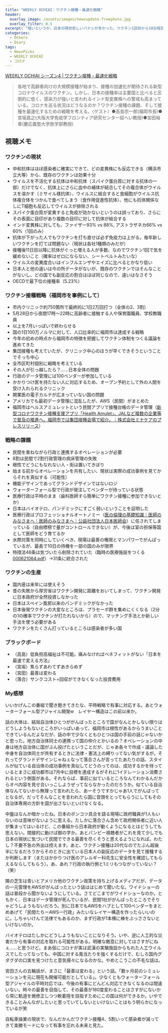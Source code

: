 ```yaml
---
title: "WEEKLY OCHIAI：ワクチン接種・最速化戦略"
header:
  overlay_image: /assets/images/newsupdate-freephoto.jpg
  overlay_filter: 0.5
excerpt: "暗いというか、日本の現状悲しいバナシが多かった。ワクチン1回目から10日程度立たないとほとんどの人に中和抗体はできないよって話は死ぬほど報道しまくったほうがいい。"
categories:
  - Others
  - Diary
tags:
  - NewsPicks
  - WEEKLY OCHIAI
  - コロナ
---
```


[WEEKLY OCHIAI シーズン4 \| ワクチン接種・最速化戦略](https://newspicks.com/movie-series/28?movieId=1278)

>各地で高齢者向けの大規模接種が始まり、接種の加速化が期待される新型コロナウイルスのワクチン。しかし、日本の接種率は主要国と比べると圧倒的に低く、感染力が強いと言われるインド型変異株への警戒も高まっている。コロナを巡る状況はどうなるのか？ワクチン接種の課題、そして接種を最速化するための戦略を考える。〈ゲスト〉●高島宗一郎(福岡市長)●宮坂昌之(大阪大学免疫学フロンティア研究センター招へい教授)●宮田裕章(慶応義塾大学医学部教授)

## 視聴メモ

### ワクチンの現状

- 中和抗体はほぼ感染者に確実にできて、どの変異株にも反応できる（横浜市立大等）から、既存のワクチンは効果十分
- ウイルスを不活化する抗体は中和抗体（スパイク蛋白質に対する抗体の一部）だけでなく、抗体上にさらに血中の補体が結合してその複合体がウイルスを溶かす（ミサイル様抗体）、ウイルスに結合すると食細胞がウイルス抗体複合体をつかんで食べてしまう（食作用促進性抗体）、他にも抗体関係なしにT細胞も反応してウイルスが排除される
- スパイク蛋白質が変異すると免疫が効かないというのは誤っており、さらにその表面に目印があり複数の目印に対して抗体が結合する
- インド変異株に対しても、ファイザー93% vs 88%, アストラザネカ66% vs 60%（1回のみ）
- 抗体が下がった人でもワクチンを打ち直せば必ず免疫力は上がる。毎年新しいワクチンを打てば問題ない（現状は各社1種類のみだが）
- 接種後11日目以降に抗体がぐっと増える人が多数、なのでワクチン1回で気を緩めないこと（確率はゼロにならない、シートベルトみたいな）
- ウイルスの変異度合いはインフルエンザやエイズに比べるとかなり低い
- 日本人と他の違いは今の所データがないが、既存のワクチンではそんなことがないし、どの国でも副反応の割合はほぼ同じなので、違いはなさそう
- OECDで最下位の接種率（5.23%）

### ワクチン接種戦略（福岡市を事例にして）

- 市内クリニック約750箇所で最終的に1日2万回打つ（全体の2、3割）
- 5月28日から夜間17時〜22時に高齢者に接触する人や保育園職員、学校教職員
- 以上を7月いっぱいで終わらせる
- 国の1日100万ノルマに対して、人口比率的に福岡市は達成する戦略
- 今年の初めの時点から福岡市の特徴を把握してワクチン体制をつくる議論を進めてきた
- 集団接種も考えていたが、クリニック中心のほうが早くできそうということでそっち中心
- 全市区町村個別に戦略を考えている
- その人が引っ越したら？……日本全体の問題
- 行政のデータ管理には100ベンダーが参加している
- かかりつけ医を持たない人に対応するため、オープン予約として外の人間を受け入れられるクリニック
- 開業医の電子カルテが広まっていない国の問題
- アメリカでも最初データ管理に混乱したが、AWS（民間）がまとめた
- 福岡市はヘルスアミュレットという民間アプリで接種台帳のデータ管理（[新型コロナワクチン接種支援アプリ「Health Amulet」、JALなど複数の企業等で普及の推進へ。福岡市では集団接種会場で紹介。｜株式会社ミナケアのプレスリリース](https://prtimes.jp/main/html/rd/p/000000012.000060435.html)）

### 戦略の課題

- 民間を束ねながら行政と連携するオペレーションが必要
- 8割は民間で2割行政管理の病床管理の失敗
- 根性でどうにもなれない人・街は置いてきぼり
- 始まる前からオペレーションを共有したい、現状は実際の成功事例を見てからそれを真似する（可能性）
- 機能デザインであってグランドデザインではないロジ
- ウォーターフォール型で行政が発注してベンダーが待っている状態
- 医療行政は平時のまま（歯科医師すら簡単にワクチン接種に参加できないとか）
- 日本はバイオテロ、パンデミックにすごく弱いということを証明した
- 医療行政はプロフェッショナルオートノミー（[医の倫理の基礎知識｜医師のみなさまへ｜医師のみなさまへ｜公益社団法人日本医師会](https://www.med.or.jp/doctor/member/kiso/k6.html#:~:text=%E5%8C%BB%E5%B8%AB%E3%81%A8%E3%83%97%E3%83%AD%E3%83%95%E3%82%A7%E3%83%83%E3%82%B7%E3%83%A7%E3%83%8A%E3%83%AB%E3%82%AA%E3%83%BC%E3%83%88%E3%83%8E%E3%83%9F%E3%83%BC%E3%81%AE,%E8%87%AA%E7%94%B1%E3%82%92%E6%84%8F%E5%91%B3%E3%81%99%E3%82%8B%E3%81%A8%E5%85%B1%E3%81%AB%E3%80%81)）に任されてしまっている（自由標榜で量がコントロールできない）が、今後は室の担保等国として医師をどう育てるか
- 水際対策を同時にしていくべき、現場は最善の権限とマンパワーでがんばっているが、最長で10日の待機を一部の国のみが限界
- 特措法48条は気づいたら削除されていた（臨時の医療施設をつくる　[000621064.pdf](https://www.mhlw.go.jp/content/000621064.pdf)）→31条に統合された

### ワクチンの生産

- 国内産は来年には使えそう
- 昔の失敗から厚労省はワクチン開発に距離をおいてしまって、ワクチン開発に日本政府が全然投資しなかった
- 日本はスペイン風邪以来のパンデミックがなかった
- 日本後発ワクチンの大変なところは、プラセーボ群を集めにくくなる（2分の1の確率でワクチンが打たれないから）ので、マッチング手法とか新しい手法を使う必要がある
- ワクチンをたくさん打っているところは感染者が多い国

### ブラックボード

- （高島）低負担高福祉は不可能。痛みなければベネフィットがない「日本を最速で変える方法」
- （宮坂）焦らずあわてずあきらめず
- （宮田）最善は変わる
- （落合）サンクコスト=回収ができなくなった投資費用

### My感想

いいかげんこの番組で聞き飽きてきたな、平時戦略で有事に対応する。あとウォーターフォール型アジャイル開発w　レイヤー構造はこの前以来か。

話の大体は、結局自治体ひとつががんばったところで国がなんとかしない限りはどうしようもないところがいっぱいあって、福岡市は根性があるからうまいことできているんだよなだが、話の中で少なくともひとつは国の手前の話じゃないかと思った。地方自治体同士の連携って国の仲介とかいるの？オペレーションの中身は地方自治体に国がぶん投げたということだが、じゃあ各々で作成・議論した中身を自治体同士が共有するときに法律・憲法上の縛りってない気がするが。それってグランドデザインじゃねぇなって落合さんが言ってたあたりの話、スタイルが似ている自治体の成功事例を真似してどうのってのは、成功するかを待っているとまさに成功都市は7月中に目標を達成するがそれに1イテレーション消費されるという側面がある。それならば、事前に似ているところなんてわかるんだからオペ内容を見せ合いっこしようぜってならなかったのだろうか。似ている自治体なんてないから無理って言われたら、あーそうですかじゃあ1人でがんばってとなるが。だってそんなことを言われたら国に音頭をとってもらうにしてもその自治体専用の方針を国が出さないといけなくなる。

中盤はなんか暗かったね。日本のポンコツ具合を語る現場に政府職員が1人もいないのは意味がないように思える。たしかに落合さん含めて政府関係者に近い人が集まってはいるけど、この番組から日本政府が動くようになるとはどうしても思えない。間接的に動けば御の字か。あとパンピー視聴者がこれを見て少しでも日本の現状に気づいて民間でできる最善を尽くそうと思えるようになれば。わたし？不要不急の外出は控えます。あと、ワクチン接種は20代なのでたぶん超後半になるだろうからそのときに出ている日本人の副反応のデータを見て接種するか判断します（またはかかりつけ医のアレルギー科先生に安全性を確認してもらえるならしてもらう）。あ、あれ？行政の執行側と1ミリもつながっていない？（笑）

隣の芝生は青いとアメリカ他のワクチン政策を持ち上げるメディアだが、データの一元管理をAWSががんばったという話ははじめて聞いたな。ワイドショーの話は普段から聞かないようにしている。さてどこまでがワイドショーなのか。ともかく、日本はデータ管理が死んでいるが、民間1社ががんばったところでそりゃどうしようもないだろう。別に日本でもAWSをハブとして100ベンダーをまとめあげて「民間たちーAWSー行政」みたいなレイヤー構造を作ったらいいのに。しちゃいけんて法律でもあるのか、まず行政が1本横に棒をぶっささないといけないのか。

バイオテロはたしかにどうしようもないことになりそう。いや、逆に人工的な災害だから有事の対応を取れる可能性がある。明確な敵意に対してはさすがにねぇ……と思うけど。まあ仮にコロナが実は武漢の実験施設からもれた人工ウイルスでしたってなっても、中国に対する風当たりを強くするだけで、むしろ国内グダグダの口実を見つけたと意気揚々になるのかな。やめとこうこの不毛な話は。

宮田さんの五輪話が、まさに「最善は変わる」という話。「数ヶ月前のシミュレーションを元に現在も開催可能だとしている」。少なくともウォーターフォール型アジャイルの平時対応では、今後の有事にどんどん対応できなくなるのは間違いない。時々の最善を目指して、その最善が180度変わることはさすがにないから常に軌道を微修正しつつ軟着陸を目指すためにこの国は何ができるか。いやできることみんながしたいと思っていてしないといけないことはもう明らかになっているが笑

自転車操業の現状で、なんだかんだワクチン接種4、5割いって感染者が減ってきて楽勝モードになって有事を忘れる未来と見た。
